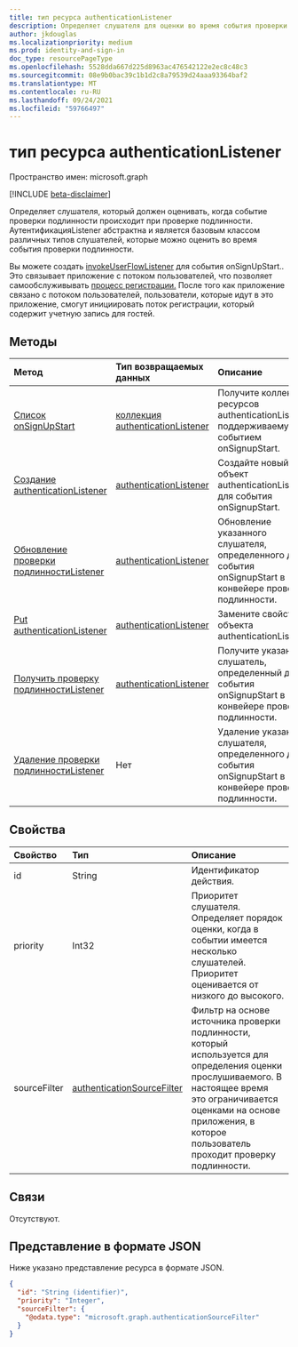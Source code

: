 ```yaml
---
title: тип ресурса authenticationListener
description: Определяет слушателя для оценки во время события проверки подлинности.
author: jkdouglas
ms.localizationpriority: medium
ms.prod: identity-and-sign-in
doc_type: resourcePageType
ms.openlocfilehash: 5528dda667d225d8963ac476542122e2ec8c48c3
ms.sourcegitcommit: 08e9b0bac39c1b1d2c8a79539d24aaa93364baf2
ms.translationtype: MT
ms.contentlocale: ru-RU
ms.lasthandoff: 09/24/2021
ms.locfileid: "59766497"
---
```

# <a name="authenticationlistener-resource-type"></a>тип ресурса authenticationListener

Пространство имен: microsoft.graph

[!INCLUDE [beta-disclaimer](../../includes/beta-disclaimer.md)]

Определяет слушателя, который должен оценивать, когда событие проверки подлинности происходит при проверке подлинности. АутентификацияListener абстрактна и является базовым классом различных типов слушателей, которые можно оценить во время события проверки подлинности. 

Вы можете создать [invokeUserFlowListener](../resources/invokeuserflowlistener.md) для события onSignUpStart.. Это связывает приложение с потоком пользователей, что позволяет самообслуживывать [процесс регистрации.](/azure/active-directory/external-identities/self-service-sign-up-overview) После того как приложение связано с потоком пользователей, пользователи, которые идут в это приложение, смогут инициировать поток регистрации, который содержит учетную запись для гостей.

## <a name="methods"></a>Методы

|Метод|Тип возвращаемых данных|Описание|
|:---|:---|:---|
|[Список onSignUpStart](../api/authenticationeventspolicy-list-onsignupstart.md)|[коллекция authenticationListener](../resources/authenticationlistener.md)|Получите коллекцию ресурсов authenticationListener, поддерживаемую событием onSignupStart.|
|[Создание authenticationListener](../api/authenticationeventspolicy-post-onsignupstart.md)|[authenticationListener](../resources/authenticationlistener.md)|Создайте новый объект authenticationListener для события onSignupStart.|
|[Обновление проверки подлинностиListener](../api/authenticationlistener-update.md)|[authenticationListener](../resources/authenticationlistener.md)|Обновление указанного слушателя, определенного для события onSignupStart в конвейере проверки подлинности.|
|[Put authenticationListener](../api/authenticationlistener-put.md)|[authenticationListener](../resources/authenticationlistener.md)|Замените свойства объекта authenticationListener.|
|[Получить проверку подлинностиListener](../api/authenticationlistener-get.md)|[authenticationListener](../resources/authenticationlistener.md)|Получите указанный слушатель, определенный для события onSignupStart в конвейере проверки подлинности.|
|[Удаление проверки подлинностиListener](../api/authenticationlistener-delete.md)|Нет|Удаление указанного слушателя, определенного для события onSignupStart в конвейере проверки подлинности.|

## <a name="properties"></a>Свойства

|Свойство|Тип|Описание|
|:---|:---|:---|
|id|String|Идентификатор действия.|
|priority|Int32|Приоритет слушателя. Определяет порядок оценки, когда в событии имеется несколько слушателей. Приоритет оценивается от низкого до высокого.|
|sourceFilter|[authenticationSourceFilter](../resources/authenticationsourcefilter.md)|Фильтр на основе источника проверки подлинности, который используется для определения оценки прослушиваемого. В настоящее время это ограничивается оценками на основе приложения, в которое пользователь проходит проверку подлинности.|

## <a name="relationships"></a>Связи

Отсутствуют.

## <a name="json-representation"></a>Представление в формате JSON

Ниже указано представление ресурса в формате JSON.
<!-- {
  "blockType": "resource",
  "keyProperty": "id",
  "@odata.type": "microsoft.graph.authenticationListener",
  "openType": false
}
-->

``` json
{
  "id": "String (identifier)",
  "priority": "Integer",
  "sourceFilter": {
    "@odata.type": "microsoft.graph.authenticationSourceFilter"
  }
}
```
